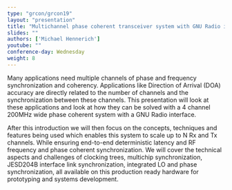 ```yaml
---
type: "grcon/grcon19"
layout: "presentation"
title: "Multichannel phase coherent transceiver system with GNU Radio interface"
slides: ""
authors: ['Michael Hennerich']
youtube: ""
conference-day: Wednesday
weight: 8
---
```

Many applications need multiple channels of phase and frequency synchronization and coherency. Applications like Direction of Arrival (DOA) accuracy are directly related to the number of channels and the synchronization between these channels. This presentation will look at these applications and look at how they can be solved with a 4 channel 200MHz wide phase coherent system with a GNU Radio interface. 

After this introduction we will then focus on the concepts, techniques and features being used which enables this system to scale up to N Rx and Tx channels. While ensuring end-to-end deterministic latency and RF frequency and phase coherent synchronization. We will cover the technical aspects and challenges of clocking trees, multichip synchronization, JESD204B interface link synchronization, integrated LO and phase synchronization, all available on this production ready hardware for prototyping and systems development.
